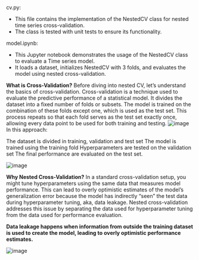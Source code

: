 
cv.py:
- This file contains the implementation of the NestedCV class for nested time series cross-validation.
- The class is tested with unit tests to ensure its functionality.

model.ipynb:
- This Jupyter notebook demonstrates the usage of the NestedCV class to evaluate a Time series model.
- It loads a dataset, initializes NestedCV with 3 folds, and evaluates the model using nested cross-validation.

**What is Cross-Validation?**
Before diving into nested CV, let’s understand the basics of cross-validation. Cross-validation is a technique used to evaluate the predictive performance of a statistical model. It divides the dataset into a fixed number of folds or subsets. The model is trained on the combination of these folds except one, which is used as the test set. This process repeats so that each fold serves as the test set exactly once, allowing every data point to be used for both training and testing.
![image](https://github.com/PAVIJANU/IQGATEWAY/assets/127427914/0104031e-f09a-4c15-9be8-4e8861f34c76)
In this approach:

The dataset is divided in training, validation and test set
The model is trained using the training fold
Hyperparameters are tested on the validation set
The final performance are evaluated on the test set.

![image](https://github.com/PAVIJANU/IQGATEWAY/assets/127427914/5cb578b8-22e4-4d26-ae07-a9e80311cb0c)


**Why Nested Cross-Validation?**
In a standard cross-validation setup, you might tune hyperparameters using the same data that measures model performance. This can lead to overly optimistic estimates of the model’s generalization error because the model has indirectly “seen” the test data during hyperparameter tuning, aka, data leakage. Nested cross-validation addresses this issue by separating the data used for hyperparameter tuning from the data used for performance evaluation.


**Data leakage happens when information from outside the training dataset is used to create the model, leading to overly optimistic performance estimates.**

![image](https://github.com/PAVIJANU/IQGATEWAY/assets/127427914/4fe927f1-5f84-495f-afa2-3627a26019a1)

